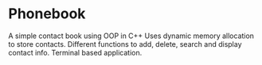 # Phonebook
A simple contact book using OOP in C++
Uses dynamic memory allocation to store contacts.
Different functions to add, delete, search and display contact info.
Terminal based application.
